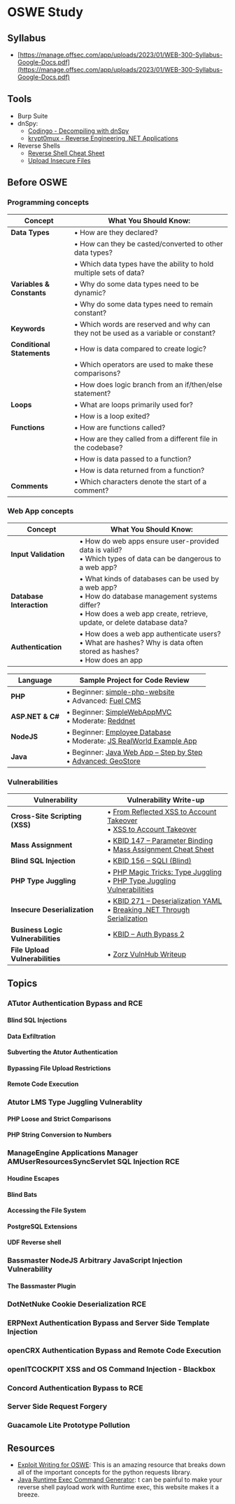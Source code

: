 # OSWE Study

## Syllabus

- [https://manage.offsec.com/app/uploads/2023/01/WEB-300-Syllabus-Google-Docs.pdf](https://manage.offsec.com/app/uploads/2023/01/WEB-300-Syllabus-Google-Docs.pdf)

## Tools

- Burp Suite
- dnSpy:
  - [Codingo - Decompiling with dnSpy](https://codingo.io/reverse-engineering/ctf/2017/07/25/Decompiling-CSharp-By-Example-with-Cracknet.html)
  - [krypt0mux - Reverse Engineering .NET Applications](https://www.youtube.com/watch?v=_HvqI3Bsgfs)
- Reverse Shells
  - [Reverse Shell Cheat Sheet](https://highon.coffee/blog/reverse-shell-cheat-sheet/)
  - [Upload Insecure Files](https://github.com/swisskyrepo/PayloadsAllTheThings/tree/master/Upload%20Insecure%20Files)

## Before OSWE

### Programming concepts

| Concept                    | What You Should Know:                                                              |
| -------------------------- | ---------------------------------------------------------------------------------- |
| **Data Types**             | • How are they declared?                                                           |
|                            | • How can they be casted/converted to other data types?                            |
|                            | • Which data types have the ability to hold multiple sets of data?                 |
| **Variables & Constants**  | • Why do some data types need to be dynamic?                                       |
|                            | • Why do some data types need to remain constant?                                  |
| **Keywords**               | • Which words are reserved and why can they not be used as a variable or constant? |
| **Conditional Statements** | • How is data compared to create logic?                                            |
|                            | • Which operators are used to make these comparisons?                              |
|                            | • How does logic branch from an if/then/else statement?                            |
| **Loops**                  | • What are loops primarily used for?                                               |
|                            | • How is a loop exited?                                                            |
| **Functions**              | • How are functions called?                                                        |
|                            | • How are they called from a different file in the codebase?                       |
|                            | • How is data passed to a function?                                                |
|                            | • How is data returned from a function?                                            |
| **Comments**               | • Which characters denote the start of a comment?                                  |

### Web App concepts

| Concept                  | What You Should Know:                                                                                                                                                              |
| ------------------------ | ---------------------------------------------------------------------------------------------------------------------------------------------------------------------------------- |
| **Input Validation**     | • How do web apps ensure user-provided data is valid? <br> • Which types of data can be dangerous to a web app?                                                                    |
| **Database Interaction** | • What kinds of databases can be used by a web app? <br> • How do database management systems differ? <br> • How does a web app create, retrieve, update, or delete database data? |
| **Authentication**       | • How does a web app authenticate users? <br> • What are hashes? Why is data often stored as hashes? <br> • How does an app                                                        |

| Language         | Sample Project for Code Review                                                                                                                                                              |
| ---------------- | ------------------------------------------------------------------------------------------------------------------------------------------------------------------------------------------- |
| **PHP**          | • Beginner: [simple-php-website](https://github.com/banago/simple-php-website) <br> • Advanced: [Fuel CMS](https://www.getfuelcms.com/)                                                     |
| **ASP.NET & C#** | • Beginner: [SimpleWebAppMVC](https://github.com/adamajammary/simple-web-app-mvc-dotnet) <br> • Moderate: [Reddnet](https://github.com/moritz-mm/Reddnet)                                   |
| **NodeJS**       | • Beginner: [Employee Database](https://github.com/ijason/NodeJS-Sample-App) <br> • Moderate: [JS RealWorld Example App](https://github.com/gothinkster/node-express-realworld-example-app) |
| **Java**         | • Beginner: [Java Web App – Step by Step](https://github.com/in28minutes/JavaWebApplicationStepByStep) <br> • [Advanced: GeoStore](https://github.com/geosolutions-it/geostore)             |

### Vulnerabilities

| Vulnerability                      | Vulnerability Write-up                                                                                                                                                                                                                                               |
| ---------------------------------- | -------------------------------------------------------------------------------------------------------------------------------------------------------------------------------------------------------------------------------------------------------------------- |
| **Cross-Site Scripting (XSS)**     | • [From Reflected XSS to Account Takeover](https://medium.com/a-bugz-life/from-reflected-xss-to-account-takeover-showing-xss-impact-9bc6dd35d4e6) <br> • [XSS to Account Takeover](https://noobe.io/articles/2019-10/xss-to-account-takeover)                        |
| **Mass Assignment**                | • [KBID 147 – Parameter Binding](https://github.com/blabla1337/skf-labs/blob/master/kbid-147-parameter-binding.md) <br> • [Mass Assignment Cheat Sheet](https://github.com/OWASP/CheatSheetSeries/blob/master/cheatsheets/Mass_Assignment_Cheat_Sheet.md)            |
| **Blind SQL Injection**            | • [KBID 156 – SQLI (Blind)](https://github.com/blabla1337/skf-labs/blob/master/kbid-156-sqli-blind.md)                                                                                                                                                               |
| **PHP Type Juggling**              | • [PHP Magic Tricks: Type Juggling](https://owasp.org/www-pdf-archive/PHPMagicTricks-TypeJuggling.pdf) <br> • [PHP Type Juggling Vulnerabilities](https://medium.com/swlh/php-type-juggling-vulnerabilities-3e28c4ed5c09)                                            |
| **Insecure Deserialization**       | • [KBID 271 – Deserialization YAML](https://github.com/blabla1337/skf-labs/blob/master/kbid-xxx-deserialisation-yaml.md) <br> • [Breaking .NET Through Serialization](https://media.blackhat.com/bh-us-12/Briefings/Forshaw/BH_US_12_Forshaw_Are_You_My_Type_WP.pdf) |
| **Business Logic Vulnerabilities** | • [KBID – Auth Bypass 2](https://github.com/blabla1337/skf-labs/blob/master/kbid-XXX-Auth-bypass-2.md)                                                                                                                                                               |
| **File Upload Vulnerabilities**    | • [Zorz VulnHub Writeup](https://berzerk0.github.io/GitPage/CTF-Writeups/ZorZ-Vulnhub.html)                                                                                                                                                                          |

## Topics

### ATutor Authentication Bypass and RCE

#### Blind SQL Injections

#### Data Exfiltration

#### Subverting the Atutor Authentication

#### Bypassing File Upload Restrictions

#### Remote Code Execution

### Atutor LMS Type Juggling Vulnerablity

#### PHP Loose and Strict Comparisons

#### PHP String Conversion to Numbers

### ManageEngine Applications Manager AMUserResourcesSyncServlet SQL Injection RCE

#### Houdine Escapes

#### Blind Bats

#### Accessing the File System

#### PostgreSQL Extensions

#### UDF Reverse shell

### Bassmaster NodeJS Arbitrary JavaScript Injection Vulnerability

#### The Bassmaster Plugin

### DotNetNuke Cookie Deserialization RCE

### ERPNext Authentication Bypass and Server Side Template Injection

### openCRX Authentication Bypass and Remote Code Execution

### openITCOCKPIT XSS and OS Command Injection - Blackbox

### Concord Authentication Bypass to RCE

### Server Side Request Forgery

### Guacamole Lite Prototype Pollution

## Resources

- [Exploit Writing for OSWE](https://github.com/rizemon/exploit-writing-for-oswe): This is an amazing resource that breaks down all of the important concepts for the python requests library.
- [Java Runtime Exec Command Generator](https://ares-x.com/tools/runtime-exec/): t can be painful to make your reverse shell payload work with Runtime exec, this website makes it a breeze.
